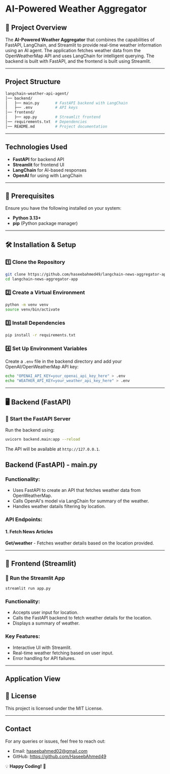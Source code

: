 # AI-Powered Weather Aggregator

## 📌 Project Overview
The **AI-Powered Weather Aggregator** that combines the capabilities of FastAPI, LangChain, and Streamlit to provide real-time weather information using an AI agent. The application fetches weather data from the OpenWeatherMap API and uses LangChain for intelligent querying. The backend is built with FastAPI, and the frontend is built using Streamlit.

---
## Project Structure

```sh
langchain-weather-api-agent/
│── backend/  
│   ├── main.py       # FastAPI backend with LangChain  
│   ├── .env          # API keys 
│── frontend/  
│   ├── app.py        # Streamlit frontend 
│── requirements.txt  # Dependencies  
│── README.md         # Project documentation
```

---
## Technologies Used
* **FastAPI** for backend API
* **Streamlit** for frontend UI
* **LangChain** for AI-based responses
* **OpenAI** for using with LangChain

---
## 📌 Prerequisites
Ensure you have the following installed on your system:
- **Python 3.13+**
- **pip** (Python package manager)

---
## 🛠 Installation & Setup

### 1️⃣ Clone the Repository
```sh
git clone https://github.com/haseebahmed49/langchain-news-aggregator-app.git
cd langchain-news-aggregator-app
```

### 2️⃣ Create a Virtual Environment
```sh
python -m venv venv
source venv/bin/activate
```

### 3️⃣ Install Dependencies
```sh
pip install -r requirements.txt
```

### 4️⃣ Set Up Environment Variables
Create a `.env` file in the backend directory and add your OpenAI/OpenWeatherMap API key:
```sh
echo "OPENAI_API_KEY=your_openai_api_key_here" > .env
echo "WEATHER_API_KEY=your_weather_api_key_here" > .env
```

---
## 🖥 Backend (FastAPI)

### 📌 Start the FastAPI Server
Run the backend using:
```sh
uvicorn backend.main:app --reload
```
The API will be available at `http://127.0.0.1`.
## Backend (FastAPI) - main.py

### Functionality:
- Uses FastAPI to create an API that fetches weather data from OpenWeatherMap.
- Calls OpenAI's model via LangChain for summary of the weather.
- Handles weather datails filtering by location.

### API Endpoints:
#### 1. Fetch News Articles
**Get/weather** - Fetches weather details based on the location provided.

---
## 🎨 Frontend (Streamlit)

### 📌 Run the Streamlit App
```sh
streamlit run app.py
```

### Functionality:
- Accepts user input for location.
- Calls the FastAPI backend to fetch weather details for the location.
- Displays a summary of weather.

### Key Features:
- Interactive UI with Streamlit.
- Real-time weather fetching based on user input.
- Error handling for API failures.

---
## Application View


## 📜 License
This project is licensed under the MIT License.

---
## Contact
For any queries or issues, feel free to reach out:
* Email: haseebahmed02@gmail.com
* GitHub: https://github.com/HaseebAhmed49

💡 **Happy Coding!** 🚀

